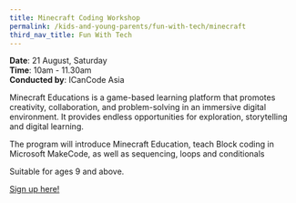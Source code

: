 ```yaml
---
title: Minecraft Coding Workshop
permalink: /kids-and-young-parents/fun-with-tech/minecraft
third_nav_title: Fun With Tech
---
```



**Date**: 21 August, Saturday<br>
**Time**: 10am - 11.30am  
**Conducted by**: ICanCode Asia

Minecraft Educations is a game-based 
learning platform that promotes creativity, 
collaboration, and problem-solving in an 
immersive digital environment. It provides 
endless opportunities for exploration, 
storytelling and digital learning.

The program will introduce Minecraft
Education, teach Block coding in Microsoft 
MakeCode, as well as sequencing, loops and 
conditionals


Suitable for ages 9 and above.

[Sign up here!](https://www.eventbrite.sg/e/in-support-of-smartnationtogether-icancode-minecraft-coding-workshop-tickets-163807908865/)